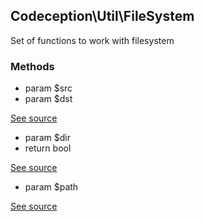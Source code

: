 
## Codeception\Util\FileSystem


Set of functions to work with filesystem

### Methods


 *  param $src
 *  param $dst

[See source](https://github.com/Codeception/Codeception/blob/master/src/Codeception/Util/FileSystem.php#L69)

 *  param $dir
 *  return bool

[See source](https://github.com/Codeception/Codeception/blob/master/src/Codeception/Util/FileSystem.php#L39)

 *  param $path

[See source](https://github.com/Codeception/Codeception/blob/master/src/Codeception/Util/FileSystem.php#L13)
